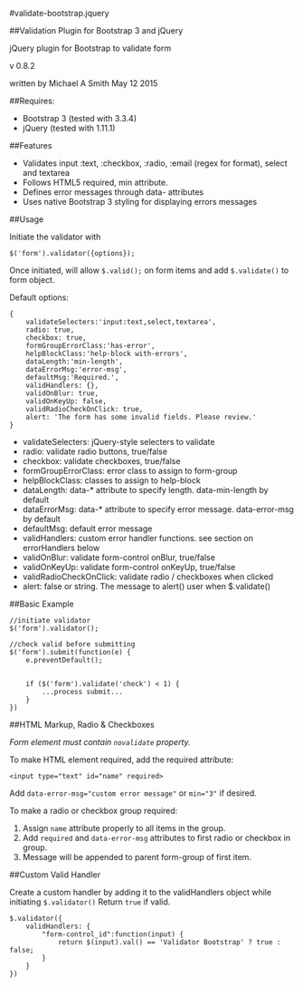 #validate-bootstrap.jquery

##Validation Plugin for Bootstrap 3 and jQuery

jQuery plugin for Bootstrap to validate form

v 0.8.2

written by Michael A Smith
May 12 2015

##Requires:
* Bootstrap 3 (tested with 3.3.4)
* jQuery (tested with 1.11.1)

##Features
* Validates input :text, :checkbox, :radio, :email (regex for format), select and textarea
* Follows HTML5 required, min attribute.
* Defines error messages through data- attributes
* Uses native Bootstrap 3 styling for displaying errors messages

##Usage

Initiate the validator with
```
$('form').validator({options});
```
Once initiated, will allow `$.valid();` on form items and add `$.validate()` to form object.

Default options:
```
{
    validateSelecters:'input:text,select,textarea',
    radio: true,
    checkbox: true,
    formGroupErrorClass:'has-error',
    helpBlockClass:'help-block with-errors',
    dataLength:'min-length',
    dataErrorMsg:'error-msg',
    defaultMsg:'Required.',
    validHandlers: {},
    validOnBlur: true,
    validOnKeyUp: false,
    validRadioCheckOnClick: true,
    alert: 'The form has some invalid fields. Please review.'
}
```

* validateSelecters: jQuery-style selecters to validate
* radio: validate radio buttons, true/false
* checkbox: validate checkboxes, true/false
* formGroupErrorClass: error class to assign to form-group
* helpBlockClass: classes to assign to help-block
* dataLength: data-* attribute to specify length. data-min-length by default
* dataErrorMsg: data-* attribute to specify error message. data-error-msg by default
* defaultMsg: default error message
* validHandlers: custom error handler functions. see section on errorHandlers below
* validOnBlur: validate form-control onBlur, true/false
* validOnKeyUp: validate form-control onKeyUp, true/false
* validRadioCheckOnClick: validate radio / checkboxes when clicked
* alert: false or string. The message to alert() user when $.validate()

##Basic Example

```
//initiate validator
$('form').validator();

//check valid before submitting
$('form').submit(function(e) {
    e.preventDefault();


    if ($('form').validate('check') < 1) {
        ...process submit...
    }
})
```

##HTML Markup, Radio & Checkboxes

*Form element must contain `novalidate` property.*

To make HTML element required, add the required attribute:
```
<input type="text" id="name" required>
```
Add `data-error-msg="custom error message"` or `min="3"` if desired.

To make a radio or checkbox group required:

1. Assign `name` attribute properly to all items in the group.
2. Add `required` and `data-error-msg` attributes to first radio or checkbox in group.
3. Message will be appended to parent form-group of first item.

##Custom Valid Handler

Create a custom handler by adding it to the validHandlers object while initiating
`$.validator()` Return `true` if valid.

```
$.validator({
    validHandlers: {
        "form-control_id":function(input) {
            return $(input).val() == 'Validator Bootstrap' ? true : false;
        }
    }
})
```
